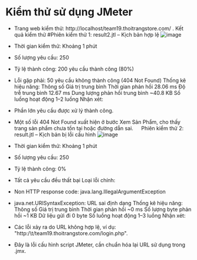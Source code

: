 # Kiểm thử sử dụng JMeter
- Trang web kiểm thử: http://localhost/team19.thoitrangstore.com/
. Kết quả kiểm thử
#Phiên kiểm thử 1: result2.jtl – Kịch bản hợp lệ
![image](https://github.com/user-attachments/assets/9529d7a6-3b29-402e-986f-cc86c9e196eb)

 
- Thời gian kiểm thử: Khoảng 1 phút
- Số lượng yêu cầu: 250
- Tỷ lệ thành công: 200 yêu cầu thành công (80%)
- Lỗi gặp phải: 50 yêu cầu không thành công (404 Not Found)
Thống kê hiệu năng:
Thông số	Giá trị trung bình
Thời gian phản hồi	28.06 ms
Độ trễ trung bình	12.67 ms
Dung lượng phản hồi trung bình	~40.8 KB
Số luồng hoạt động	1–2 luồng
Nhận xét:
- Phần lớn yêu cầu được xử lý thành công.
- Một số lỗi 404 Not Found xuất hiện ở bước Xem Sản Phẩm, cho thấy trang sản phẩm chưa tồn tại hoặc đường dẫn sai.
 
Phiên kiểm thử 2: result.jtl – Kịch bản bị lỗi cấu hình
![image](https://github.com/user-attachments/assets/a70de92c-ae58-40e2-8da0-37f41abed364)

 
- Thời gian kiểm thử: Khoảng 1 phút
- Số lượng yêu cầu: 250
- Tỷ lệ thành công: 0%
- Tất cả yêu cầu đều thất bại
Loại lỗi chính:
- Non HTTP response code: java.lang.IllegalArgumentException
- java.net.URISyntaxException: URL sai định dạng
Thống kê hiệu năng:
Thông số	Giá trị trung bình
Thời gian phản hồi	~0 ms
Số lượng byte phản hồi	~1 KB
Dữ liệu gửi đi	0 byte
Số luồng hoạt động	1–3 luồng
Nhận xét:
- Các lỗi xảy ra do URL không hợp lệ, ví dụ: "http:/\t/team19.thoitrangstore.com/login.php".
- Đây là lỗi cấu hình script JMeter, cần chuẩn hóa lại URL sử dụng trong .jmx.

